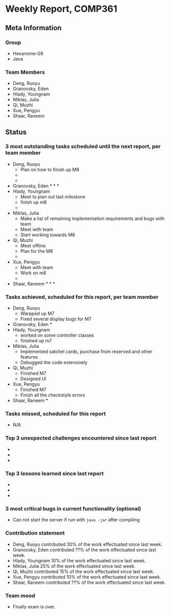 # Weekly Report, COMP361

## Meta Information

### Group

 * Hexanome-08
 * Java

### Team Members

 * Deng, Ruoyu
 * Granovsky, Eden
 * Hlady, Youngnam
 * Miklas, Julia
 * Qi, Muzhi
 * Xue, Pengyu
 * Shaar, Raneem

## Status

### 3 most outstanding tasks scheduled until the next report, per team member

 * Deng, Ruoyu
    * Plan on how to finish up M8
    * 
    * 
 * Granovsky, Eden
    * 
    * 
    * 
 * Hlady, Youngnam
    * Meet to plan out last milestone
    * finish up m8
    * 
 * Miklas, Julia
    * Make a list of remaining implementation requirements and bugs with team
    * Meet with team
    * Start working towards M8
 * Qi, Muzhi
    * Meet offline
    * Plan for the M8
    * 
 * Xue, Pengyu
    * Meet with team
    * Work on m8
    * 
 * Shaar, Raneem
    * 
    * 
    *  

### Tasks achieved, scheduled for this report, per team member

 * Deng, Ruoyu
    * Warpped up M7
    * Fixed several display bugs for M7
 * Granovsky, Eden
    * 
 * Hlady, Youngnam
    * worked on some controller classes
    * finished up m7
 * Miklas, Julia
    * Implemented satchel cards, purchase from reserved and other features
    * Debugged the code extensively
 * Qi, Muzhi
    * Finished M7
    * Designed UI 
 * Xue, Pengyu
    * Finished M7
    * Finish all the checkstyle errors
 * Shaar, Raneem
    *

### Tasks missed, scheduled for this report

 * N/A

### Top 3 unexpected challenges encountered since last report

  * 
  * 
  * 

### Top 3 lessons learned since last report

  * 
  * 
  * 

### 3 most critical bugs in current functionality (optional)

  * Can not start the server if run with `java -jar` after compiling

### Contribution statement

 * Deng, Ruoyu contributed 30% of the work effectuated since last week.
 * Granovsky, Eden contributed ??% of the work effectuated since last week.
 * Hlady, Youngnam 10% of the work effectuated since last week.
 * Miklas, Julia 25% of the work effectuated since last week.
 * Qi, Muzhi contributed 15% of the work effectuated since last week.
 * Xue, Pengyu contributed 10% of the work effectuated since last week.
 * Shaar, Raneem contributed ??% of the work effectuated since last week.

### Team mood

 * Finally exam is over.
